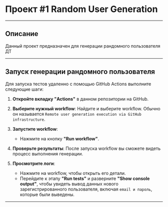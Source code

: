 # Проект #1 Random User Generation

---

## Описание

Данный проект предназначен для генерации рандомного пользователя ДТ

---

## Запуск генерации рандомного пользователя

Для запуска тестов удаленно с помощью GitHub Actions выполните следующие шаги:

1. **Откройте вкладку "Actions"** в данном репозитории на GitHub.
   
2. **Выберите нужный workflow**: Найдите и выберите workflow. Обычно он называется `Remote user generation execution via GitHub infrastructure`.

3. **Запустите workflow**:
   - Нажмите на кнопку **"Run workflow"**.

4. **Проверьте результаты**: После запуска workflow вы сможете видеть процесс выполнения генерации. 

5. **Просмотрите логи**:
   - Нажмите на workflow, чтобы открыть его детали.
   - Перейдите к этапу **"Run tests"** и разверните **"Show console output"**, чтобы увидеть вывод данных нового зарегистрированного пользователя, включая `email и пароль`, которые были выведены.

---
